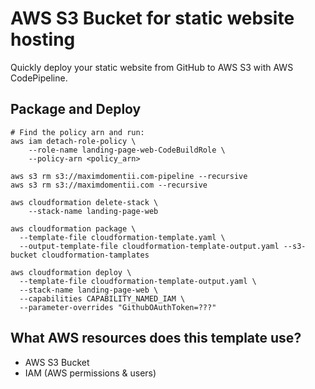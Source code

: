 # AWS S3 Bucket for static website hosting
Quickly deploy your static website from GitHub to AWS S3 with AWS CodePipeline.

## Package and Deploy
```shell
# Find the policy arn and run:
aws iam detach-role-policy \
    --role-name landing-page-web-CodeBuildRole \
    --policy-arn <policy_arn>

aws s3 rm s3://maximdomentii.com-pipeline --recursive
aws s3 rm s3://maximdomentii.com --recursive

aws cloudformation delete-stack \
    --stack-name landing-page-web

aws cloudformation package \
  --template-file cloudformation-template.yaml \
  --output-template-file cloudformation-template-output.yaml --s3-bucket cloudformation-tamplates

aws cloudformation deploy \
  --template-file cloudformation-template-output.yaml \
  --stack-name landing-page-web \
  --capabilities CAPABILITY_NAMED_IAM \
  --parameter-overrides "GithubOAuthToken=???"
```


## What AWS resources does this template use?
* AWS S3 Bucket
* IAM (AWS permissions & users)
